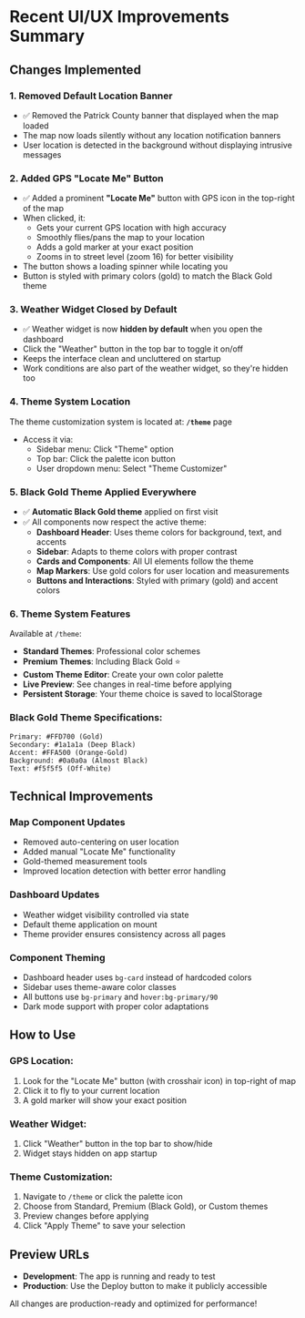 # Recent UI/UX Improvements Summary

## Changes Implemented

### 1. **Removed Default Location Banner**
- ✅ Removed the Patrick County banner that displayed when the map loaded
- The map now loads silently without any location notification banners
- User location is detected in the background without displaying intrusive messages

### 2. **Added GPS "Locate Me" Button**
- ✅ Added a prominent **"Locate Me"** button with GPS icon in the top-right of the map
- When clicked, it:
  - Gets your current GPS location with high accuracy
  - Smoothly flies/pans the map to your location
  - Adds a gold marker at your exact position
  - Zooms in to street level (zoom 16) for better visibility
- The button shows a loading spinner while locating you
- Button is styled with primary colors (gold) to match the Black Gold theme

### 3. **Weather Widget Closed by Default**
- ✅ Weather widget is now **hidden by default** when you open the dashboard
- Click the "Weather" button in the top bar to toggle it on/off
- Keeps the interface clean and uncluttered on startup
- Work conditions are also part of the weather widget, so they're hidden too

### 4. **Theme System Location**
The theme customization system is located at: **`/theme`** page
- Access it via:
  - Sidebar menu: Click "Theme" option
  - Top bar: Click the palette icon button
  - User dropdown menu: Select "Theme Customizer"

### 5. **Black Gold Theme Applied Everywhere**
- ✅ **Automatic Black Gold theme** applied on first visit
- ✅ All components now respect the active theme:
  - **Dashboard Header**: Uses theme colors for background, text, and accents
  - **Sidebar**: Adapts to theme colors with proper contrast
  - **Cards and Components**: All UI elements follow the theme
  - **Map Markers**: Use gold colors for user location and measurements
  - **Buttons and Interactions**: Styled with primary (gold) and accent colors

### 6. **Theme System Features**
Available at `/theme`:
- **Standard Themes**: Professional color schemes
- **Premium Themes**: Including Black Gold ⭐
- **Custom Theme Editor**: Create your own color palette
- **Live Preview**: See changes in real-time before applying
- **Persistent Storage**: Your theme choice is saved to localStorage

### Black Gold Theme Specifications:
```
Primary: #FFD700 (Gold)
Secondary: #1a1a1a (Deep Black)
Accent: #FFA500 (Orange-Gold)
Background: #0a0a0a (Almost Black)
Text: #f5f5f5 (Off-White)
```

## Technical Improvements

### Map Component Updates
- Removed auto-centering on user location
- Added manual "Locate Me" functionality
- Gold-themed measurement tools
- Improved location detection with better error handling

### Dashboard Updates
- Weather widget visibility controlled via state
- Default theme application on mount
- Theme provider ensures consistency across all pages

### Component Theming
- Dashboard header uses `bg-card` instead of hardcoded colors
- Sidebar uses theme-aware color classes
- All buttons use `bg-primary` and `hover:bg-primary/90`
- Dark mode support with proper color adaptations

## How to Use

### GPS Location:
1. Look for the "Locate Me" button (with crosshair icon) in top-right of map
2. Click it to fly to your current location
3. A gold marker will show your exact position

### Weather Widget:
1. Click "Weather" button in the top bar to show/hide
2. Widget stays hidden on app startup

### Theme Customization:
1. Navigate to `/theme` or click the palette icon
2. Choose from Standard, Premium (Black Gold), or Custom themes
3. Preview changes before applying
4. Click "Apply Theme" to save your selection

## Preview URLs

- **Development**: The app is running and ready to test
- **Production**: Use the Deploy button to make it publicly accessible

All changes are production-ready and optimized for performance!
